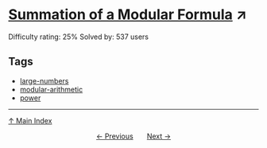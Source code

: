 # [Summation of a Modular Formula](https://projecteuler.net/problem=717) ↗️

Difficulty rating: 25%
Solved by: 537 users
## Tags

- [large-numbers](../tags/large-numbers.md)
- [modular-arithmetic](../tags/modular-arithmetic.md)
- [power](../tags/power.md)



---

[↑ Main Index](../README.md)


<div align=center><a href='716.md'>← Previous</a> &nbsp;&nbsp; &nbsp;&nbsp;  <a href='718.md'>Next →</a></div>

